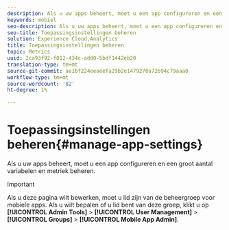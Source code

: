 ```yaml
---
description: Als u uw apps beheert, moet u een app configureren en een groot aantal variabelen en metriek beheren.
keywords: mobiel
seo-description: Als u uw apps beheert, moet u een app configureren en een groot aantal variabelen en metriek beheren.
seo-title: Toepassingsinstellingen beheren
solution: Experience Cloud,Analytics
title: Toepassingsinstellingen beheren
topic: Metrics
uuid: 2ca93f92-f812-434c-add0-5bdf1442eb20
translation-type: tm+mt
source-git-commit: ae16f224eeaeefa29b2e1479270a72694c79aaa0
workflow-type: tm+mt
source-wordcount: '82'
ht-degree: 1%

---
```



# Toepassingsinstellingen beheren{#manage-app-settings}

Als u uw apps beheert, moet u een app configureren en een groot aantal variabelen en metriek beheren.

>[!IMPORTANT]
>
>Als u deze pagina wilt bewerken, moet u lid zijn van de beheergroep voor mobiele apps. Als u wilt bepalen of u lid bent van deze groep, klikt u op **[!UICONTROL Admin Tools]** > **[!UICONTROL User Management]** > **[!UICONTROL Groups]** > **[!UICONTROL Mobile App Admin]**.
